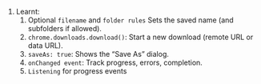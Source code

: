 1. Learnt:
   1. Optional `filename` and `folder rules` Sets the saved name (and subfolders if allowed).
   2. `chrome.downloads.download()`: Start a new download (remote URL or data URL).
   3. `saveAs: true`: Shows the “Save As” dialog.
   4. `onChanged event`: Track progress, errors, completion.
   5. `Listening` for progress events

[//]: # (todo: ⚡ Practice ideas)
[//]: # (Add a progress bar that updates using onChanged.)
[//]: # (Combine with the Scripting API to scrape an image’s src from the active page, then download it.)
[//]: # (Build a “Save All Images on Page” button.)

